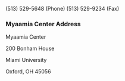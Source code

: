 (513) 529-5648 (Phone)
(513) 529-9234 (Fax)

### Myaamia Center Address
Myaamia Center

200 Bonham House

Miami University

Oxford, OH 45056